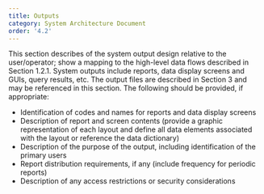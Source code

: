 ```yaml
---
title: Outputs
category: System Architecture Document
order: '4.2'
---
```


This section describes of the system output design relative to the user/operator; show a mapping to the high-level data flows described in Section 1.2.1.  System outputs include reports, data display screens and GUIs, query results, etc.  The output files are described in Section 3 and may be referenced in this section.  The following should be provided, if appropriate:

- Identification of codes and names for reports and data display screens
- Description of report and screen contents (provide a graphic representation of each layout and define all data elements associated with the layout or reference the data dictionary)
- Description of the purpose of the output, including identification of the primary users
- Report distribution requirements, if any (include frequency for periodic reports)
- Description of any access restrictions or security considerations
